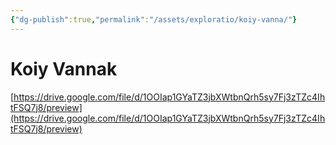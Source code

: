 ```yaml
---
{"dg-publish":true,"permalink":"/assets/exploratio/koiy-vanna/"}
---
```


# Koiy Vannak

[https://drive.google.com/file/d/1OOIap1GYaTZ3jbXWtbnQrh5sy7Fj3zTZc4IhtFSQ7j8/preview](https://drive.google.com/file/d/1OOIap1GYaTZ3jbXWtbnQrh5sy7Fj3zTZc4IhtFSQ7j8/preview)